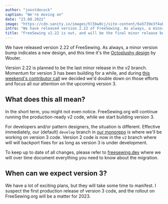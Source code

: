 ```yaml
---
author: "joostdecock"
caption: "We're moving on"
date: "23.08.2022"
image: "https://cdn.sanity.io/images/hl5bw8cj/site-content/6a5739e3f4ab7694fdd0d1f46c9ec7ecd4c6431b-1920x1280.jpg"
intro: "We have released version 2.22 of FreeSewing. As always, a minor version bump indicates a new design, and this time it's the Octoplushy design by Wouter."
title: "FreeSewing v2.22 is out, and will be the final minor release before v3"
---
```


We have released version 2.22 of FreeSewing. As always, a minor version bump indicates a new design, and this time it's the [Octoplushy design](/designs/octoplushy) by Wouter.

Version 2.22 is planned to be the last minor release in the v2 branch. Momentum for version 3 has been building for a while, and during [this weekend's contributor call](https://github.com/freesewing/freesewing/discussions/2582) we decided we'd double down on those efforts and focus all our attention on the upcoming version 3.

## What does this all mean?

In the short term, you might not even notice. FreeSewing.org will continue running the production-ready v2 code, while we start building version 3.

For developers and/or pattern designers, the situation is different. Effective immediately, our (default) `develop` branch in [our monorepo](https://github.com/freesewing/freesewing) is where we'll be working on version 3 code. Version 2 code is now in the `v2` branch where will will backport fixes for as long as version 3 is under development.

To keep up to date of all changes, please refer to [freesewing.dev](https://freesewing.dev) where we will over time document everything you need to know about the migration.

## When can we expect version 3?

We have a lot of exciting plans, but they will take some time to manifest. I suspect the first production release of version 3 code, and the rollout on FreeSewing.org will be a matter for 2023.


